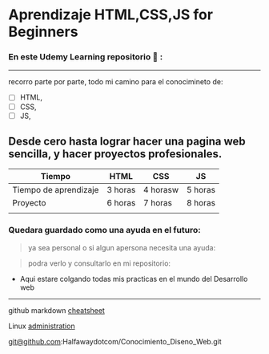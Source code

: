 # Aprendizaje HTML,CSS,JS for Beginners


### En este Udemy Learning repositorio :rocket: :
---
  recorro parte por parte, todo mi camino para el conocimineto de:
- [ ]  HTML,
- [ ]  CSS,
- [ ]  JS, 

 Desde cero hasta lograr hacer una pagina web sencilla, y hacer proyectos profesionales.
---

| Tiempo  |  HTML | CSS  |  JS |   
|---|---|---|---|
| Tiempo de aprendizaje  |  3 horas |  4 horasw | 5 horas  |   
| Proyecto |  6 horas |  7 horas |  8 horas |   
|   |   |   |   |   |


### Quedara guardado como una ayuda en el futuro: 
> ya sea personal o si algun apersona necesita una ayuda:


> podra verlo y consultarlo en mi repositorio: 
  - Aqui estare colgando todas mis practicas en el mundo del 
    Desarrollo web


---

github markdown [cheatsheet](https://guides.github.com/pdfs/markdown-cheatsheet-online.pdf)

Linux [administration](https://devconnected.com/category/linux-administration/)

git@github.com:Halfawaydotcom/Conocimiento_Diseno_Web.git
